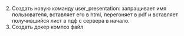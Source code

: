 2) Создать новую команду user_presentation: запращивает имя пользователя, вставляет его в html, перегоняет в pdf и вставляет получившийся лист в пдф с сервера в начало. 
3) Создать докер композ файл